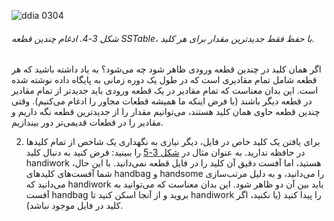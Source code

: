 ![ddia 0304](assets/ddia_0304.png)
###### شکل 3-4. ادغام چندین قطعه SSTable، با حفظ فقط جدیدترین مقدار برای هر کلید.

اگر همان کلید در چندین قطعه ورودی ظاهر شود چه می‌شود؟ به یاد داشته باشید که هر قطعه شامل تمام مقادیری است که در طول یک دوره زمانی به پایگاه داده نوشته شده است. این بدان معناست که تمام مقادیر در یک قطعه ورودی باید جدیدتر از تمام مقادیر در قطعه دیگر باشند (با فرض اینکه ما همیشه قطعات مجاور را ادغام می‌کنیم). وقتی چندین قطعه حاوی همان کلید هستند، می‌توانیم مقدار را از جدیدترین قطعه نگه داریم و مقادیر را در قطعات قدیمی‌تر دور بیندازیم.

2. برای یافتن یک کلید خاص در فایل، دیگر نیازی به نگهداری یک شاخص از تمام کلیدها در حافظه ندارید. به عنوان مثال در [شکل 3-5](#fig_storage_sstable_index) را ببینید: فرض کنید به دنبال کلید handiwork هستید، اما آفست دقیق آن کلید را در فایل قطعه نمی‌دانید. با این حال، شما آفست‌های کلیدهای handbag و handsome را می‌دانید، و به دلیل مرتب‌سازی می‌دانید که handiwork باید بین آن دو ظاهر شود. این بدان معناست که می‌توانید به آفست handbag بروید و از آنجا اسکن کنید تا handiwork را پیدا کنید (یا نکنید، اگر کلید در فایل موجود نباشد). 